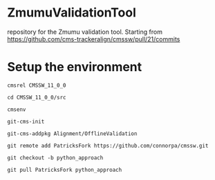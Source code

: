 # ZmumuValidationTool
repository for the Zmumu validation tool. Starting from https://github.com/cms-trackeralign/cmssw/pull/21/commits

# Setup the environment
`cmsrel CMSSW_11_0_0`

`cd CMSSW_11_0_0/src`

`cmsenv`

`git-cms-init`

`git-cms-addpkg Alignment/OfflineValidation`

`git remote add PatricksFork https://github.com/connorpa/cmssw.git`

`git checkout -b python_approach`

`git pull PatricksFork python_approach`
